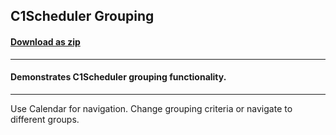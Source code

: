 ## C1Scheduler Grouping
#### [Download as zip](https://grapecity.github.io/DownGit/#/home?url=https://github.com/GrapeCity/ComponentOne-WPF-Samples/tree/master/NET_462/Schedule/VB/Grouping)
____
#### Demonstrates C1Scheduler grouping functionality.
____
Use Calendar for navigation. Change grouping criteria or navigate to different groups.
